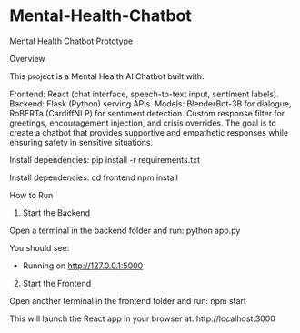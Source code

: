 # Mental-Health-Chatbot
Mental Health Chatbot Prototype

Overview

This project is a Mental Health AI Chatbot built with:

Frontend: React (chat interface, speech-to-text input, sentiment labels).
Backend: Flask (Python) serving APIs.
Models: BlenderBot-3B for dialogue, RoBERTa (CardiffNLP) for sentiment detection.
Custom response filter for greetings, encouragement injection, and crisis overrides.
The goal is to create a chatbot that provides supportive and empathetic responses while ensuring safety in sensitive situations.

Install dependencies:
pip install -r requirements.txt

Install dependencies:
cd frontend
npm install

How to Run
1. Start the Backend

Open a terminal in the backend folder and run:
python app.py

You should see:
 * Running on http://127.0.0.1:5000

2. Start the Frontend

Open another terminal in the frontend folder and run:
npm start

This will launch the React app in your browser at:
http://localhost:3000

